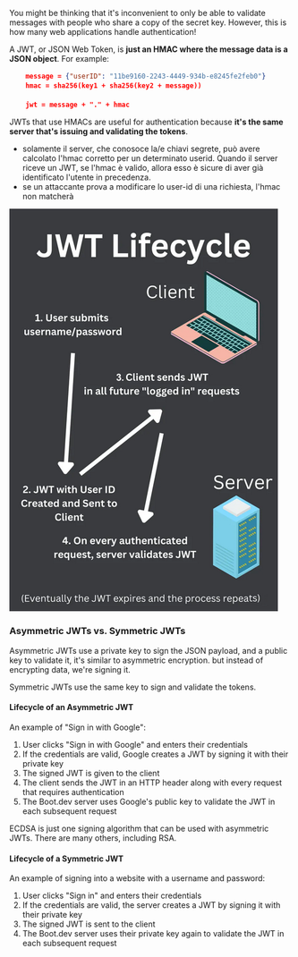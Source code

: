 You might be thinking that it's inconvenient to only be able to validate messages with people who share a copy of the secret key. However, this is how many web applications handle authentication!

A JWT, or JSON Web Token, is **just an HMAC where the message data is a JSON object**. For example:

```Json
    message = {"userID": "11be9160-2243-4449-934b-e8245fe2feb0"}
    hmac = sha256(key1 + sha256(key2 + message))

    jwt = message + "." + hmac
```

JWTs that use HMACs are useful for authentication because **it's the same server that's issuing and validating the tokens**.
- solamente il server, che conosoce la/e chiavi segrete, può avere calcolato l'hmac corretto per un determinato userid. Quando il server riceve un JWT, se l'hmac è valido, allora esso è sicure di aver già identificato l'utente in precedenza. 
- se un attaccante prova a modificare lo user-id di una richiesta, l'hmac non matcherà

![alt text](jwt_lifecycle.png)


### Asymmetric JWTs vs. Symmetric JWTs
Asymmetric JWTs use a private key to sign the JSON payload, and a public key to validate it, it's similar to asymmetric encryption. but instead of encrypting data, we're signing it.

Symmetric JWTs use the same key to sign and validate the tokens.

#### Lifecycle of an Asymmetric JWT
An example of "Sign in with Google":

1. User clicks "Sign in with Google" and enters their credentials
2. If the credentials are valid, Google creates a JWT by signing it with their private key
3. The signed JWT is given to the client
4. The client sends the JWT in an HTTP header along with every request that requires authentication
5. The Boot.dev server uses Google's public key to validate the JWT in each subsequent request

ECDSA is just one signing algorithm that can be used with asymmetric JWTs. There are many others, including RSA.

#### Lifecycle of a Symmetric JWT
An example of signing into a website with a username and password:

1. User clicks "Sign in" and enters their credentials
2. If the credentials are valid, the server creates a JWT by signing it with their private key
3. The signed JWT is sent to the client
4. The Boot.dev server uses their private key again to validate the JWT in each subsequent request